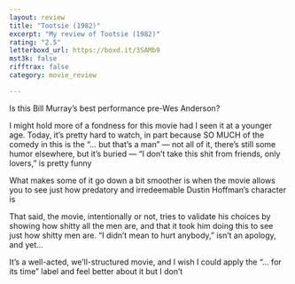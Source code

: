 ```yaml
---
layout: review
title: "Tootsie (1982)"
excerpt: "My review of Tootsie (1982)"
rating: "2.5"
letterboxd_url: https://boxd.it/3SAMb9
mst3k: false
rifftrax: false
category: movie_review

---
```


Is this Bill Murray’s best performance pre-Wes Anderson?

I might hold more of a fondness for this movie had I seen it at a younger age. Today, it’s pretty hard to watch, in part because SO MUCH of the comedy in this is the “… but that’s a man” — not all of it, there’s still some humor elsewhere, but it’s buried — “I don’t take this shit from friends, only lovers,” is pretty funny

What makes some of it go down a bit smoother is when the movie allows you to see just how predatory and irredeemable Dustin Hoffman’s character is

That said, the movie, intentionally or not, tries to validate his choices by showing how shitty all the men are, and that it took him doing this to see just how shitty men are. “I didn’t mean to hurt anybody,” isn’t an apology, and yet…

It’s a well-acted, we’ll-structured movie, and I wish I could apply the “… for its time” label and feel better about it but I don’t